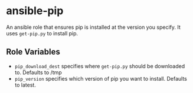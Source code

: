 ansible-pip
===========

An ansible role that ensures pip is installed at the version you specify.
It uses `get-pip.py` to install pip.

Role Variables
--------------

- `pip_download_dest` specifies where `get-pip.py` should be downloaded to. Defaults to /tmp
- `pip_version` specifies which version of pip you want to install. Defaults to latest.
